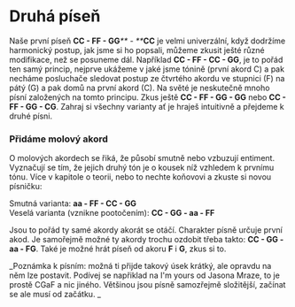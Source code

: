 # Druhá píseň

Naše první píseň **CC - FF - GG**_** - **_**CC** je velmi univerzální, když dodržíme harmonický postup, jak jsme si ho popsali, můžeme zkusit ješté různé modifikace, než se posuneme dál. Například **CC - FF - CC - GG**, je  to pořád ten samý princip, nejprve ukážeme v jaké jsme tónině \(první akord C\) a pak necháme posluchače sledovat postup ze čtvrtého akordu ve stupnici \(F\) na pátý \(G\) a pak domů na první akord \(C\). Na světé je neskutečně mnoho písní založených na tomto principu. Zkus ještě **CC - FF - GG - GG** nebo **CC - FF - GG - CG**. Zahraj si všechny varianty ať je hraješ intuitivně a přejdeme k druhé písni.

### Přidáme molový akord

O molových akordech se řiká, že působí smutně nebo vzbuzují entiment. Vyznačují se tím, že jejich druhý tón je o kousek níž vzhledem k prvnímu tónu. Více v kapitole o teorii, nebo to nechte koňovovi a zkuste si novou písničku:

Smutná varianta: **aa - FF - CC - GG**  
Veselá varianta \(vznikne pootočením\): **CC - GG - aa - FF**

Jsou to pořád ty samé akordy akorát se otáčí. Charakter písně určuje první akod. Je samořejmě možné ty akordy trochu ozdobit třeba takto: **CC - GG - aa - FG**. Také je možné hrát píseň od akoru **F** i **G**, zkus si to.

_Poznámka k písním: možná ti přijde takový úsek krátký, ale opravdu na něm lze postavit. Podívej se napřiklad na I'm yours od Jasona Mraze, to je prostě CGaF a nic jiného. Většinou jsou písně samozřejmě složitější, začínat se ale musí od začátku. _

